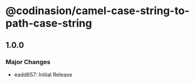 # @codinasion/camel-case-string-to-path-case-string

## 1.0.0

### Major Changes

- eadd657: Initial Release
